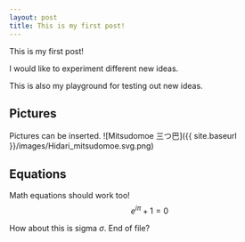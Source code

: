 ```yaml
---
layout: post
title: This is my first post!
---
```


This is my first post! 

I would like to experiment different new ideas. 

This is also my playground for testing out new ideas. 

## Pictures
Pictures can be inserted.
![Mitsudomoe 三つ巴]({{ site.baseurl }}/images/Hidari_mitsudomoe.svg.png)

## Equations
Math equations should work too!
$$ e^{i\pi} + 1 = 0 $$

How about this is sigma $\sigma$.
End of file?